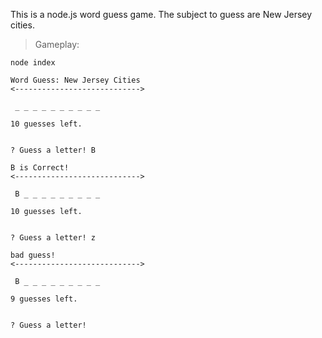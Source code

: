 This is a node.js word guess game. The subject to guess are New Jersey cities. 

>Gameplay:
```
node index

Word Guess: New Jersey Cities
<---------------------------->

 _ _ _ _ _ _ _ _ _ _

10 guesses left.


? Guess a letter! B

B is Correct!
<---------------------------->

 B _ _ _ _ _ _ _ _ _

10 guesses left.


? Guess a letter! z

bad guess!
<---------------------------->

 B _ _ _ _ _ _ _ _ _

9 guesses left.


? Guess a letter!
```
